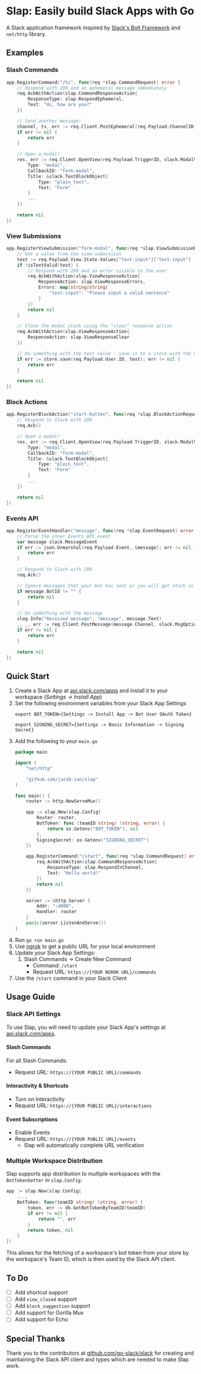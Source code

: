 # Slap: Easily build Slack Apps with Go

A Slack application framework inspired by [Slack's Bolt Framework](https://api.slack.com/bolt) and `net/http` library.

## Examples

### Slash Commands
```go
app.RegisterCommand("/hi", func(req *slap.CommandRequest) error {
    // Respond with 200 and an ephemeral message immediately
    req.AckWithAction(slap.CommandResponseAction{
        ResponseType: slap.RespondEphemeral,
        Text: "Hi, how are you?"
    })

    // Send another message!
    channel, ts, err := req.Client.PostEphemeral(req.Payload.ChannelID, req.Payload.UserID, slack.MsgOptionText("You said: " + req.Payload.Text))
    if err != nil {
        return err
    }

    // Open a modal!
    res, err := req.Client.OpenView(req.Payload.TriggerID, slack.ModalViewRequest{ 
        Type: "modal",
        CallbackID: "form-modal",
        Title: &slack.TextBlockObject{
            Type: "plain_text",
            Text: "Form"
        }
        ... 
    })

    return nil
})
```
### View Submissions
```go
app.RegisterViewSubmission("form-modal", func(req *slap.ViewSubmissionRequest) error {
    // Get a value from the view submission
    text := req.Payload.View.State.Values["text-input"]["text-input"]
    if !isTextValid(text) {
        // Respond with 200 and an error visible to the user
        req.AckWithAction(slap.ViewResponseAction{
            ResponseAction: slap.ViewResponseErrors,
            Errors: map[string]string{
                "text-input": "Please input a valid sentence"
            }
        })
        return nil
    }

    // Close the modal stack using the "clear" response action
    req.AckWithAction(slap.ViewResponseAction{
        ResponseAction: slap.ViewResponseClear
    })

    // Do something with the text value - save it to a store with the user's ID
    if err := store.save(req.Payload.User.ID, text); err != nil {
        return err
    }

    return nil
})

```

### Block Actions
```go
app.RegisterBlockAction("start-button", func(req *slap.BlockActionRequest) error {
    // Respond to Slack with 200
    req.Ack()

    // Open a modal!
    res, err := req.Client.OpenView(req.Payload.TriggerID, slack.ModalViewRequest{ 
        Type: "modal",
        CallbackID: "form-modal",
        Title: &slack.TextBlockObject{
            Type: "plain_text",
            Text: "Form"
        }
        ... 
    })

    return nil
})
```

### Events API
```go
app.RegisterEventHandler("message", func(req *slap.EventRequest) error {
    // Parse the inner Events API event
    var message slack.MessageEvent
    if err := json.Unmarshal(req.Payload.Event, &message); err != nil {
        return err
    }

    // Respond to Slack with 200
    req.Ack()

    // Ignore messages that your bot has sent or you will get stuck in recursive message hell
    if message.BotId != "" {
        return nil
    }

    // Do something with the message
    slog.Info("Received message", "message", message.Text)
    _, _, err := req.Client.PostMessage(message.Channel, slack.MsgOptionText("You wrote: " + message.Text, false))
    if err != nil {
        return err
    }

    return nil
})
```

## Quick Start
1. Create a Slack App at [api.slack.com/apps](https://api.slack.com/apps) and install it to your workspace (_Settings -> Install App_)
1. Set the following environment variables from your Slack App Settings
    ```
    export BOT_TOKEN={Settings -> Install App -> Bot User OAuth Token}
    ```
    ```
    export SIGNING_SECRET={Settings -> Basic Information -> Signing Secret}
    ```
1. Add the following to your `main.go`
    ```go
    package main

    import (
        "net/http"

        "github.com/jacob-ian/slap"
    )

    func main() {
        router := http.NewServeMux()

        app := slap.New(slap.Config{
            Router: router,
            BotToken: func (teamID string) (string, error) {
                return os.Getenv("BOT_TOKEN"), nil
            },
            SigningSecret: os.Getenv("SIGNING_SECRET")
        })

        app.RegisterCommand("/start", func(req *slap.CommandRequest) error {
            req.AckWithAction(slap.CommandResponseAction{
                ResponseType: slap.RespondInChannel,
                Text: "Hello world!"
            })
            return nil
        })

        server := &http.Server {
            Addr: ":4000",
            Handler: router
        }
        panic(server.ListenAndServe())
    }
    ```
1. Run `go run main.go`
1. Use [ngrok](https://ngrok.com) to get a public URL for your local environment
1. Update your Slack App Settings:
    1. Slash Commands -> Create New Command 
        - Command: `/start`
        - Request URL: `https://{YOUR NGROK URL}/commands`
1. Use the `/start` command in your Slack Client

## Usage Guide
### Slack API Settings
To use Slap, you will need to update your Slack App's settings at [api.slack.com/apps](https://api.slack.com/apps).
#### Slash Commands
For all Slash Commands:
- Request URL: `https://{YOUR PUBLIC URL}/commands`
#### Interactivity & Shortcuts
- Turn on Interactivity
- Request URL: `https://{YOUR PUBLIC URL}/interactions`
#### Event Subscriptions
- Enable Events
- Request URL: `https://{YOUR PUBLIC URL}/events`
    - Slap will automatically complete URL verification
### Multiple Workspace Distribution
Slap supports app distribution to multiple workspaces with the `BotTokenGetter` in `slap.Config`:
```go
app := slap.New(slap.Config{
    ...,
    BotToken: func(teamID string) (string, error) {
        token, err := db.GetBotTokenByTeamID(teamID)
        if err != nil {
            return "", err
        }
        return token, nil
    }
})
```
This allows for the fetching of a workspace's bot token from your store by the workspace's Team ID, which is then used by the Slack API client.


## To Do
- [ ] Add shortcut support
- [ ] Add `view_closed` support
- [ ] Add `block_suggestion` support
- [ ] Add support for Gorilla Mux
- [ ] Add support for Echo

## Special Thanks
Thank you to the contributors at [github.com/go-slack/slack](https://github.com/go-slack/slack) for creating and maintaining the Slack API client and types
which are needed to make Slap work.
